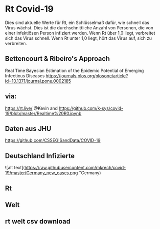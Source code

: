 # Rt Covid-19

Dies sind aktuelle Werte für Rt, ein Schlüsselmaß dafür, wie schnell das Virus wächst. Dies ist die durchschnittliche Anzahl von Personen, die von einer infektiösen Person infiziert werden. Wenn Rt über 1,0 liegt, verbreitet sich das Virus schnell. Wenn Rt unter 1,0 liegt, hört das Virus auf, sich zu verbreiten.

## Bettencourt & Ribeiro's Approach

Real Time Bayesian Estimation of the Epidemic Potential of Emerging Infectious Diseases
https://journals.plos.org/plosone/article?id=10.1371/journal.pone.0002185


## via: 
https://rt.live/ @Kevin and 
https://github.com/k-sys/covid-19/blob/master/Realtime%20R0.ipynb

## Daten aus JHU
https://github.com/CSSEGISandData/COVID-19

## Deutschland Infizierte 
![alt text](https://raw.githubusercontent.com/mkrech/covid-19/master/Germany_new_cases.png "Germany)


## Rt
[img2]: Germany.png

## Welt
[img2]: world.png

## rt welt csv download
[logo]: rt.csv
